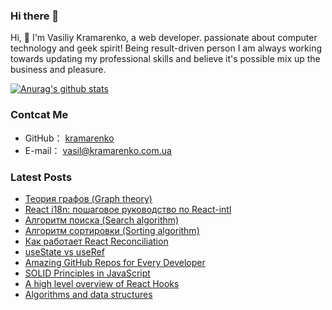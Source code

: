 ### Hi there 👋


Hi, 👋 I'm  Vasiliy Kramarenko, a web developer. passionate about computer technology and geek spirit!
Being result-driven person I am always working towards updating my professional skills and believe it's possible mix up the business and pleasure.

[![Anurag's github stats](https://github-readme-stats.vercel.app/api?username=kramarenko&show_icons=true&theme=tokyonight)
](https://github.com/anuraghazra/github-readme-stats)

### Contcat Me

-   GitHub： [kramarenko](https://github.com/kramarenko)
-   E-mail： vasil@kramarenko.com.ua

### Latest Posts
<!-- BLOG-POST-LIST:START -->
- [Теория графов (Graph theory)](https://kramarenko.com.ua/post/graph_theory)
- [React i18n: пошаговое руководство по React-intl](https://kramarenko.com.ua/post/react_i18)
- [Алгоритм поиска (Search algorithm)](https://kramarenko.com.ua/post/search_algorithm)
- [Алгоритм сортировки (Sorting algorithm)](https://kramarenko.com.ua/post/sorting_algorithm)
- [Как работает React Reconciliation](https://kramarenko.com.ua/post/what_is_reconciliation)
- [useState vs useRef](https://kramarenko.com.ua/post/usestate_vs_useref)
- [Amazing GitHub Repos for Every Developer](https://kramarenko.com.ua/post/amazing_gitHub_repos_every_developer)
- [SOLID Principles in JavaScript](https://kramarenko.com.ua/post/solid_rinciples_in_javascript)
- [A high level overview of React Hooks](https://kramarenko.com.ua/post/overview_of_react_hooks)
- [Algorithms and data structures](https://kramarenko.com.ua/post/algorithms_and_data_structures)
<!-- BLOG-POST-LIST:END -->

